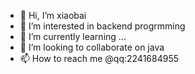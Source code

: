 - 👋 Hi, I’m xiaobai
- 👀 I’m interested in backend progrmming
- 🌱 I’m currently learning ...
- 💞️ I’m looking to collaborate on java
- 📫 How to reach me @qq:2241684955

<!---
liyang80/liyang80 is a ✨ special ✨ repository because its `README.md` (this file) appears on your GitHub profile.
You can click the Preview link to take a look at your changes.
--->
